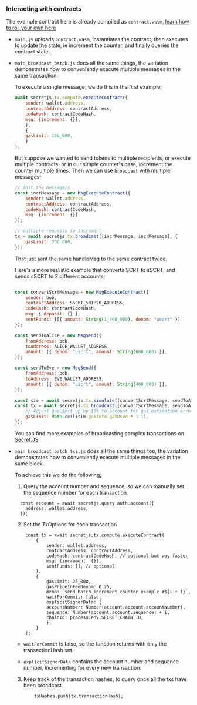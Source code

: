 ### Interacting with contracts

The example contract here is already compiled as `contract.wasm`, [learn how to roll your own here](https://docs.scrt.network/secret-network-documentation/development/intro-to-secret-contracts)

- `main.js` uploads `contract.wasm`, instantiates the contract, then executes to update the state, ie increment the counter, and finally queries the contract state.

- `main_broadcast_batch.js` does all the same things, the variation demonstrates how to conveniently execute multiple messages in the same transaction.

    To execute a single message, we do this in the first example;

    ```js
    await secretjs.tx.compute.executeContract({
        sender: wallet.address,
        contractAddress: contractAddress,
        codeHash: contractCodeHash,
        msg: {increment: {}},
        },
        {
        gasLimit: 100_000,
        }
    );
    ```

    But suppose we wanted to send tokens to multiple recipients, or execute multiple contracts, or in our simple counter's case, increment the counter multiple times. 
    Then we can use `broadcast` with multiple messages;

    ```js
    // init the message/s
    const incrMessage = new MsgExecuteContract({
        sender: wallet.address,
        contractAddress: contractAddress,
        codeHash: contractCodeHash,
        msg: {increment: {}}
    });

    // multiple requests to increment
    tx = await secretjs.tx.broadcast([incrMessage, incrMessage], {
        gasLimit: 200_000,
    });
    ```

    That just sent the same handleMsg to the same contract twice.
    
    Here's a more realistic example that converts SCRT to sSCRT, and sends sSCRT to 2 different accounts;
    ```js

    const convertScrtMessage = new MsgExecuteContract({
        sender: bob,
        contractAddress: SSCRT_SNIP20_ADDRESS,
        codeHash: contractCodeHash,
        msg: { deposit: {} },
        sentFunds: [[{ amount: String(1_000_000), denom: "uscrt" }]
    });

    const sendToAlice = new MsgSend({
        fromAddress: bob,
        toAddress: ALICE_WALLET_ADDRESS,
        amount: [{ denom: "uscrt", amount: String(600_000) }],
    });

    const sendToEve = new MsgSend({
        fromAddress: bob,
        toAddress: EVE_WALLET_ADDRESS,
        amount: [{ denom: "uscrt", amount: String(400_000) }],
    });

    const sim = await secretjs.tx.simulate([convertScrtMessage, sendToAlice, sendToEve]);
    const tx = await secretjs.tx.broadcast([convertScrtMessage, sendToAlice, sendToEve], {
        // Adjust gasLimit up by 10% to account for gas estimation error
        gasLimit: Math.ceil(sim.gasInfo.gasUsed * 1.1),
    });
    ```

    You can find more examples of broadcasting complex transactions on [Secret.JS](https://github.com/scrtlabs/secret.js#secretjstxbroadcast)

- `main_broadcast_batch_txs.js` does all the same things too, the variation demonstrates how to conveniently execute multiple messages in the same block.

    To achieve this we do the following;
    1. Query the account number and sequence, so we can manually set the sequence number for each transaction.
    ``` 
      const account = await secretjs.query.auth.account({
        address: wallet.address,
      });
    ```
    
    2. Set the TxOptions for each transaction
    ```
        const tx = await secretjs.tx.compute.executeContract(
            {
                sender: wallet.address,
                contractAddress: contractAddress,
                codeHash: contractCodeHash, // optional but way faster
                msg: {increment: {}},
                sentFunds: [], // optional
            },
            {
                gasLimit: 25_000,
                gasPriceInFeeDenom: 0.25,
                memo: `send batch increment counter example #${i + 1}`,
                waitForCommit: false,
                explicitSignerData: {
                accountNumber: Number(account.account.accountNumber),
                sequence: Number(account.account.sequence) + i,
                chainId: process.env.SECRET_CHAIN_ID,
                },
            }
        );
    ```
    - `waitForCommit` is false, so the function returns with only the transactionHash set.

    - `explicitSignerData` contains the account number and sequence number, incrementing for every new transaction.
    
    3. Keep track of the transaction hashes, to query once all the txs have been broadcast. 
        ```
            txHashes.push(tx.transactionHash);
        ```
    
    
    